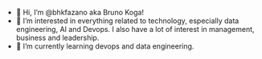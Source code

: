 - 👋 Hi, I’m @bhkfazano aka Bruno Koga!
- 👀 I’m interested in everything related to technology, especially data engineering, AI and Devops. I also have a lot of interest in management, business and leadership.
- 🌱 I’m currently learning devops and data engineering.


<!---
bhkfazano/bhkfazano is a ✨ special ✨ repository because its `README.md` (this file) appears on your GitHub profile.
You can click the Preview link to take a look at your changes.
--->

